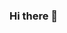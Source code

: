 ### Hi there 👋

<!--
**zanamama/zanamama** is a ✨ _special_ ✨ repository because its `README.md` (this file) appears on your GitHub profile.

Here are some ideas to get you started:

- 🔭 I’m currently working on two projects with my classmates in my Columbia University coding bootcamp.
- 🌱 I’m currently learning node.js and javascript frameworks
- 👯 I’m looking to collaborate on an e-commerce site for students
- 🤔 I’m looking for help with building APIs
- 💬 Ask me about how to help you monetize your product ideas
- 📫 How to reach me: (c) 267-671-4412 (email) zmathuthu@yahoo.com
- 😄 Pronouns: She/Her
- ⚡ Fun fact: I am a creator and LOVE taking part in growth and expansion, as it pertains to business.
-->

